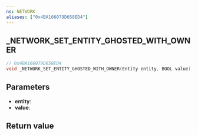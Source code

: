 ```yaml
---
ns: NETWORK
aliases: ["0x4BA166079D658ED4"]
---
```

## _NETWORK_SET_ENTITY_GHOSTED_WITH_OWNER

```c
// 0x4BA166079D658ED4
void _NETWORK_SET_ENTITY_GHOSTED_WITH_OWNER(Entity entity, BOOL value);
```



## Parameters
* **entity**:
* **value**:

## Return value
